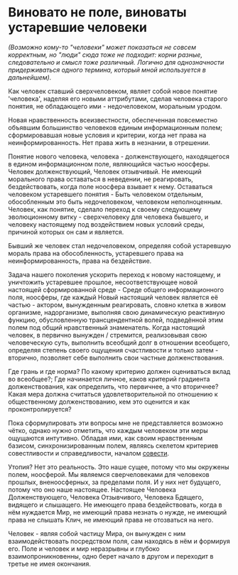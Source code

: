 # Виновато не поле, виноваты устаревшие человеки

*(Возможно кому-то "человеки" может показаться не совсем корректным, но
"люди" сюда тоже не подходит: корни разные, следовательно и смысл тоже
различный. Логично для однозначности придерживаться одного термина,
который мной используется в дальнейшем).*

Как человек ставший сверхчеловеком, являет собой новое понятие
'человека', наделяя его новыми аттрибутами, сделав человека старого
понятия, не обладающего ими - недочеловеком, моральным уродом.

Новая нравственность всеизвестности, обеспеченная повсеместно объявшим
большинство человеков единым информационным полем; сформировавшая новые
условия и критерии, когда нет права на неинформированность. Нет права
жить в незнании, в отрешении.

Понятие нового человека, человека - долженствующего, находящегося в
едином информационном поле, являющийся частью ноосферы. Человек
долженствующий, Человек отзывчивый. Не имеющий морального права
оставаться в неведении, не реагировать, бездействовать, когда поле
ноосфера взывает к нему. Оставаться человеком устаревшего понятия - Быть
человеком отдельным, обособленным это быть недочеловеком, человеком
неполноценным. Человек, как понятие, сделало переход к своему следующему
эволюционному витку - сверхчеловеку для человека бывшего, и человеку
настоящему под воздействием новых условий среды, причиной которых он сам
и является.

Бывший же человек стал недочеловеком, определяя собой устаревшую мораль
права на обособленность, устаревшего права на неинформированность, права
на бездействие.

Задача нашего поколения ускорить переход к новому настоящему, и
уничтожить устаревшее прошлое, несоответствующее новой настоящей
сформированной среде - Среде общего информационного поля, ноосферы, где
каждый Новый настоящий человек является её частью - актором, вынужденным
реагировать, словно клетка в живом организме, надорганизме, выполняя
свою динамическую реактивную функцию, обусловленную трансцендентной
волей, подведённой этим полем под общий нравственный знаменатель.
Когда настоящий человек, в первично вынужден / стремится, реализовывая
свою человеческую суть, выполнить всеобщий долг в отношении всеобщего,
определяя степень своего ощущения счастливости и только затем -
вторично, позволяет себе выполнить свои частные долженствования.

Где грань и где норма? По какому критерию должен оцениваться вклад во
всеобщее?; Где начинается личное, каков критерий градиента
долженствования, как определить, что первичнее, а что вторичнее?
Какая мера должна считаться удовлетворительной по отношению к
общественному долженствованию, кем это оценится и как проконтролируется?

Пока сформулировать эти вопросы мне не представляется возможно чётко,
однако нужно отметить, что каждым человеком эти меры ощущаются интутивно.
Обладая ими, как своим нравственным базисом, синхронизированным полем,
являясь скелетом критериев совестливости и справедливости, началом
[совести].

Утопия? Нет это реальность. Это наше сущее, потому что мы окружены
полем, ноосферой. Мы являемся сверчеловеками для человеков прошлых,
вненоосферных, за пределами поля. И у них нет будущего, потому что оно
наше настоящее. Настоящее Человека Долженствующего, Человека
Отзывчивого, Человека Бдящего, видящего и слышащего. Не имеющего права
бездействовать, когда в нём нуждается Мир, не имеющий права незнать о
нужде, не имеющий права не слышать Клич, не имеющий права не отозваться
на него.

Человек - являя собой частицу Мира, он вынужден с ним взаимодействовать
посредством поля, сам находясь в нём и формируя его. Поле и человек и
мир неразрывны и глубоко взаимопроникновенны, одно берет начало в другом
и переходит в третье не имея окончания.

[совести]: ./conscience.md